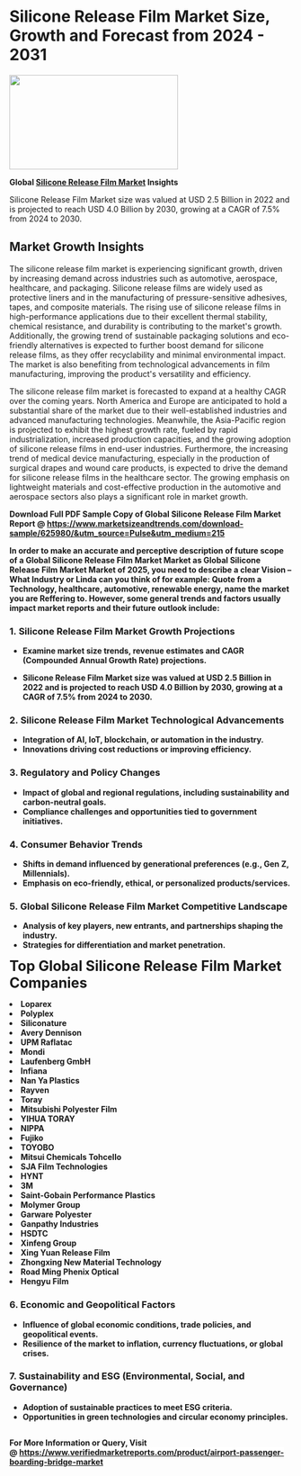 <H1>Silicone Release Film Market Size, Growth and Forecast from 2024 - 2031</H1><img class="aligncenter size-medium wp-image-584254" src="https://thirdeyenews.in/wp-content/uploads/2024/09/Global-Market-Research-300x168.jpeg" alt="" width="300" height="168" /><p><strong>Global&nbsp;<a href="https://www.marketsizeandtrends.com/download-sample/625980/&amp;utm_source=Pulse&amp;utm_medium=215">Silicone Release Film Market</a> Insights</strong></p><p>Silicone Release Film Market size was valued at USD 2.5 Billion in 2022 and is projected to reach USD 4.0 Billion by 2030, growing at a CAGR of 7.5% from 2024 to 2030.</p><p><h2>Market Growth Insights</h2> <p>The silicone release film market is experiencing significant growth, driven by increasing demand across industries such as automotive, aerospace, healthcare, and packaging. Silicone release films are widely used as protective liners and in the manufacturing of pressure-sensitive adhesives, tapes, and composite materials. The rising use of silicone release films in high-performance applications due to their excellent thermal stability, chemical resistance, and durability is contributing to the market's growth. Additionally, the growing trend of sustainable packaging solutions and eco-friendly alternatives is expected to further boost demand for silicone release films, as they offer recyclability and minimal environmental impact. The market is also benefiting from technological advancements in film manufacturing, improving the product's versatility and efficiency.</p> <p><strong></strong></p> <p>The silicone release film market is forecasted to expand at a healthy CAGR over the coming years. North America and Europe are anticipated to hold a substantial share of the market due to their well-established industries and advanced manufacturing technologies. Meanwhile, the Asia-Pacific region is projected to exhibit the highest growth rate, fueled by rapid industrialization, increased production capacities, and the growing adoption of silicone release films in end-user industries. Furthermore, the increasing trend of medical device manufacturing, especially in the production of surgical drapes and wound care products, is expected to drive the demand for silicone release films in the healthcare sector. The growing emphasis on lightweight materials and cost-effective production in the automotive and aerospace sectors also plays a significant role in market growth.</p> <p><strong></p><p><span class=""><strong>Download Full PDF Sample Copy of Global Silicone Release Film Market Report</strong> @ <a href="https://www.marketsizeandtrends.com/download-sample/625980/&amp;utm_source=Pulse&amp;utm_medium=215" target="_blank">https://www.marketsizeandtrends.com/download-sample/625980/&amp;utm_source=Pulse&amp;utm_medium=215</a></span></p><p>In order to make an accurate and perceptive description of future scope of a Global&nbsp;Silicone Release Film Market Market as Global&nbsp;Silicone Release Film Market Market of 2025, you need to describe a clear Vision &ndash; What Industry or Linda can you think of for example: Quote from a Technology, healthcare, automotive, renewable energy, name the market you are Reffering to. However, some general trends and factors usually impact market reports and their future outlook include:</p><h3>1.&nbsp;<strong>Silicone Release Film Market Growth Projections</strong></h3><ul><li>Examine market size trends, revenue estimates and CAGR (Compounded Annual Growth Rate) projections.</li><li><p>Silicone Release Film Market size was valued at USD 2.5 Billion in 2022 and is projected to reach USD 4.0 Billion by 2030, growing at a CAGR of 7.5% from 2024 to 2030.</p></li></ul><h3>2.&nbsp;<strong>Silicone Release Film Market Technological Advancements</strong></h3><ul><li>Integration of AI, IoT, blockchain, or automation in the industry.</li><li>Innovations driving cost reductions or improving efficiency.</li></ul><h3>3.&nbsp;<strong>Regulatory and Policy Changes</strong></h3><ul><li>Impact of global and regional regulations, including sustainability and carbon-neutral goals.</li><li>Compliance challenges and opportunities tied to government initiatives.</li></ul><h3>4.&nbsp;<strong>Consumer Behavior Trends</strong></h3><ul><li>Shifts in demand influenced by generational preferences (e.g., Gen Z, Millennials).</li><li>Emphasis on eco-friendly, ethical, or personalized products/services.</li></ul><h3>5.&nbsp;<strong>Global Silicone Release Film Market Competitive Landscape</strong></h3><ul><li>Analysis of key players, new entrants, and partnerships shaping the industry.</li><li>Strategies for differentiation and market penetration.</li></ul><p data-pm-slice="1 1 []"><span style="color: inherit; font-family: inherit; font-size: 25px;">Top Global Silicone Release Film Market Companies</span></p><div class="" data-test-id=""><p><li>Loparex</li><li> Polyplex</li><li> Siliconature</li><li> Avery Dennison</li><li> UPM Raflatac</li><li> Mondi</li><li> Laufenberg GmbH</li><li> Infiana</li><li> Nan Ya Plastics</li><li> Rayven</li><li> Toray</li><li> Mitsubishi Polyester Film</li><li> YIHUA TORAY</li><li> NIPPA</li><li> Fujiko</li><li> TOYOBO</li><li> Mitsui Chemicals Tohcello</li><li> SJA Film Technologies</li><li> HYNT</li><li> 3M</li><li> Saint-Gobain Performance Plastics</li><li> Molymer Group</li><li> Garware Polyester</li><li> Ganpathy Industries</li><li> HSDTC</li><li> Xinfeng Group</li><li> Xing Yuan Release Film</li><li> Zhongxing New Material Technology</li><li> Road Ming Phenix Optical</li><li> Hengyu Film</li></p></div><h3>6.&nbsp;<strong>Economic and Geopolitical Factors</strong></h3><ul><li>Influence of global economic conditions, trade policies, and geopolitical events.</li><li>Resilience of the market to inflation, currency fluctuations, or global crises.</li></ul><h3>7.&nbsp;<strong>Sustainability and ESG (Environmental, Social, and Governance)</strong></h3><ul><li>Adoption of sustainable practices to meet ESG criteria.</li><li>Opportunities in green technologies and circular economy principles.</li></ul><h2><strong style="font-size: 14px;">For More Information or Query, Visit @&nbsp;</strong><a style="background-color: #ffffff; font-size: 14px;" href="https://www.marketsizeandtrends.com/report/silicone-release-film-market/" target="_blank">https://www.verifiedmarketreports.com/product/airport-passenger-boarding-bridge-market</a></h2>
